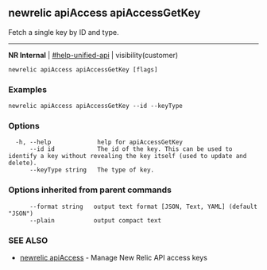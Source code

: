 ## newrelic apiAccess apiAccessGetKey

Fetch a single key by ID and type.

---
**NR Internal** | [#help-unified-api](https://newrelic.slack.com/archives/CBHJRSPSA) | visibility(customer)



```
newrelic apiAccess apiAccessGetKey [flags]
```

### Examples

```
newrelic apiAccess apiAccessGetKey --id --keyType
```

### Options

```
  -h, --help             help for apiAccessGetKey
      --id id            The id of the key. This can be used to identify a key without revealing the key itself (used to update and delete).
      --keyType string   The type of key.
```

### Options inherited from parent commands

```
      --format string   output text format [JSON, Text, YAML] (default "JSON")
      --plain           output compact text
```

### SEE ALSO

* [newrelic apiAccess](newrelic_apiAccess.md)	 - Manage New Relic API access keys


